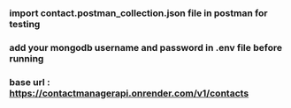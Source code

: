 ### import contact.postman_collection.json file in postman for testing

### add your mongodb username and password in .env file before running

### base url : https://contactmanagerapi.onrender.com/v1/contacts

